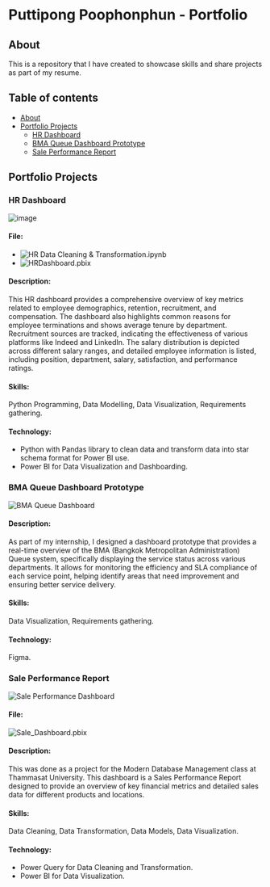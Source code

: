 # Puttipong Poophonphun - Portfolio

## About
This is a repository that I have created to showcase skills and share projects as part of my resume.
## Table of contents
  - [About](#about)
  - [Portfolio Projects](#Portfolio-Projects)
    - [HR Dashboard](#HR-Dashboard) 
    - [BMA Queue Dashboard Prototype](#BMA-Queue-Dashboard-Prototype)
    - [Sale Performance Report](#Sale-Performance-Report) 
## Portfolio Projects

### HR Dashboard
![image](https://github.com/puttipongpoophonphun/Portfolio/assets/170099350/e89f78f8-cbf9-4321-94a5-bfbc1c27c8c8)
#### File:
- ![HR Data Cleaning & Transformation.ipynb](HR-Data-Cleaning-&-Transformation.ipynb)
- ![HRDashboard.pbix](project/HRDashboard.pbix)  
#### Description:  
This HR dashboard provides a comprehensive overview of key metrics related to employee demographics, retention, recruitment, and compensation. The dashboard also highlights common reasons for employee terminations and shows average tenure by department. Recruitment sources are tracked, indicating the effectiveness of various platforms like Indeed and LinkedIn. The salary distribution is depicted across different salary ranges, and detailed employee information is listed, including position, department, salary, satisfaction, and performance ratings.
#### Skills:
Python Programming, Data Modelling, Data Visualization, Requirements gathering.
#### Technology:
- Python with Pandas library to clean data and transform data into star schema format for Power BI use.
- Power BI for Data Visualization and Dashboarding.

### BMA Queue Dashboard Prototype
![BMA Queue Dashboard](https://github.com/puttipongpoophonphun/Puttipong-Poophonphun-Portfolio/assets/170099350/f822dfe5-9d26-49d8-8482-c6d4c31fdd94)
#### Description:  
As part of my internship, I designed a dashboard prototype that provides a real-time overview of the BMA (Bangkok Metropolitan Administration) Queue system, specifically displaying the service status across various departments. It allows for monitoring the efficiency and SLA compliance of each service point, helping identify areas that need improvement and ensuring better service delivery.
#### Skills:
Data Visualization, Requirements gathering.
#### Technology:
Figma.

### Sale Performance Report
![Sale Performance Dashboard](https://github.com/puttipongpoophonphun/Puttipong-Poophonphun-Portfolio/assets/170099350/78530367-7436-4931-9f31-1a558ba2abac)
#### File: 
![Sale_Dashboard.pbix](project/Sale_Dashboard.pbix)  
#### Description: 
This was done as a project for the Modern Database Management class at Thammasat University. This dashboard is a Sales Performance Report designed to provide an overview of key financial metrics and detailed sales data for different products and locations.
#### Skills: 
Data Cleaning, Data Transformation, Data Models, Data Visualization. 
#### Technology: 
- Power Query for Data Cleaning and Transformation.
- Power BI for Data Visualization. 
